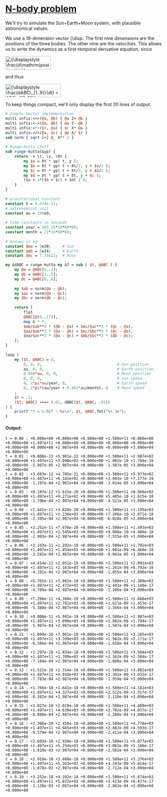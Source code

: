 [1]: https://rosettacode.org/wiki/N-body_problem

# [N-body problem][1]





We'll try to simulate the Sun+Earth+Moon system, with plausible astronomical values.



We use a 18-dimension vector <span class="mwe-math-element"><span class="mwe-math-mathml-inline mwe-math-mathml-a11y" style="display: none;"><math xmlns="https://www.w3.org/1998/Math/MathML"  alttext="{\displaystyle ABC}">
  <semantics>
    <mrow class="MJX-TeXAtom-ORD">
      <mstyle displaystyle="true" scriptlevel="0">
        <mi>A</mi>
        <mi>B</mi>
        <mi>C</mi>
      </mstyle>
    </mrow>
    <annotation encoding="application/x-tex">{\displaystyle ABC}</annotation>
  </semantics>
</math></span><img src="https://wikimedia.org/api/rest_v1/media/math/render/svg/5e55b44cfd965fbdc7a328d5db8a35a619db0971" class="mwe-math-fallback-image-inline mw-invert" aria-hidden="true" style="vertical-align: -0.338ex; width:5.273ex; height:2.176ex;" alt="{\displaystyle ABC}"></span>.  The first nine dimensions are the positions of the three bodies.  The other nine are the velocities.  This allows us to write the dynamics as a first-temporal derivative equation, since



<span class="mwe-math-element"><span class="mwe-math-mathml-inline mwe-math-mathml-a11y" style="display: none;"><math xmlns="https://www.w3.org/1998/Math/MathML"  alttext="{\displaystyle {\frac {d\mathrm {position} }{dt}}=\mathrm {speed} }">
  <semantics>
    <mrow class="MJX-TeXAtom-ORD">
      <mstyle displaystyle="true" scriptlevel="0">
        <mrow class="MJX-TeXAtom-ORD">
          <mfrac>
            <mrow>
              <mi>d</mi>
              <mrow class="MJX-TeXAtom-ORD">
                <mi mathvariant="normal">p</mi>
                <mi mathvariant="normal">o</mi>
                <mi mathvariant="normal">s</mi>
                <mi mathvariant="normal">i</mi>
                <mi mathvariant="normal">t</mi>
                <mi mathvariant="normal">i</mi>
                <mi mathvariant="normal">o</mi>
                <mi mathvariant="normal">n</mi>
              </mrow>
            </mrow>
            <mrow>
              <mi>d</mi>
              <mi>t</mi>
            </mrow>
          </mfrac>
        </mrow>
        <mo>=</mo>
        <mrow class="MJX-TeXAtom-ORD">
          <mi mathvariant="normal">s</mi>
          <mi mathvariant="normal">p</mi>
          <mi mathvariant="normal">e</mi>
          <mi mathvariant="normal">e</mi>
          <mi mathvariant="normal">d</mi>
        </mrow>
      </mstyle>
    </mrow>
    <annotation encoding="application/x-tex">{\displaystyle {\frac {d\mathrm {position} }{dt}}=\mathrm {speed} }</annotation>
  </semantics>
</math></span><img src="https://wikimedia.org/api/rest_v1/media/math/render/svg/c7795515d0ba3dc9f8b14c0998486e927946f1d0" class="mwe-math-fallback-image-inline mw-invert" aria-hidden="true" style="vertical-align: -2.005ex; width:18.741ex; height:5.509ex;" alt="{\displaystyle \frac{d\mathrm{position}}{dt} = \mathrm{speed}}"></span>



and thus



<span class="mwe-math-element"><span class="mwe-math-mathml-inline mwe-math-mathml-a11y" style="display: none;"><math xmlns="https://www.w3.org/1998/Math/MathML"  alttext="{\displaystyle {\frac {dABC\_{1..9}}{dt}}=ABC\_{10..18}}">
  <semantics>
    <mrow class="MJX-TeXAtom-ORD">
      <mstyle displaystyle="true" scriptlevel="0">
        <mrow class="MJX-TeXAtom-ORD">
          <mfrac>
            <mrow>
              <mi>d</mi>
              <mi>A</mi>
              <mi>B</mi>
              <msub>
                <mi>C</mi>
                <mrow class="MJX-TeXAtom-ORD">
                  <mn>1..9</mn>
                </mrow>
              </msub>
            </mrow>
            <mrow>
              <mi>d</mi>
              <mi>t</mi>
            </mrow>
          </mfrac>
        </mrow>
        <mo>=</mo>
        <mi>A</mi>
        <mi>B</mi>
        <msub>
          <mi>C</mi>
          <mrow class="MJX-TeXAtom-ORD">
            <mn>10..18</mn>
          </mrow>
        </msub>
      </mstyle>
    </mrow>
    <annotation encoding="application/x-tex">{\displaystyle {\frac {dABC\_{1..9}}{dt}}=ABC\_{10..18}}</annotation>
  </semantics>
</math></span><img src="https://wikimedia.org/api/rest_v1/media/math/render/svg/e7417e153de14d4837b22ca3fed992ca182e1a3a" class="mwe-math-fallback-image-inline mw-invert" aria-hidden="true" style="vertical-align: -2.005ex; width:22.714ex; height:5.509ex;" alt="{\displaystyle \frac{dABC\_{1..9}}{dt} = ABC\_{10..18}}"></span>



To keep things compact, we'll only display the first 20 lines of output.

```perl
# Simple Vector implementation
multi infix:<+>(@a, @b) { @a Z+ @b }
multi infix:<->(@a, @b) { @a Z- @b }
multi infix:<*>($r, @a) { $r X* @a }
multi infix:</>(@a, $r) { @a X/ $r }
sub norm { sqrt [+] @_ X** 2 }
 
# Runge-Kutta stuff
sub runge-kutta(&yp) {
    return -> \t, \y, \δt {
        my $a = δt * yp( t, y );
        my $b = δt * yp( t + δt/2, y + $a/2 );
        my $c = δt * yp( t + δt/2, y + $b/2 );
        my $d = δt * yp( t + δt, y + $c );
        ($a + 2*($b + $c) + $d) / 6;
    }
}
 
# gravitational constant
constant G = 6.674e-11;
# astronomical unit
constant au = 150e9;
 
# time constants in seconds
constant year = 365.25*24*60*60;
constant month = 21*24*60*60;
 
# masses in kg
constant $ma = 2e30;     # Sun
constant $mb = 6e24;     # Earth
constant $mc = 7.34e22;  # Moon

my &dABC = runge-kutta my &f = sub ( $t, @ABC ) {
    my @a = @ABC[0..2];
    my @b = @ABC[3..5];
    my @c = @ABC[6..8];
 
    my $ab = norm(@a - @b); 
    my $ac = norm(@a - @c);
    my $bc = norm(@b - @c);
 
    return [
        flat
        @ABC[@(9..17)],
        map G * *,
        $mb/$ab**3 * (@b - @a) + $mc/$ac**3 * (@c - @a),
        $ma/$ab**3 * (@a - @b) + $mc/$bc**3 * (@c - @b),
        $ma/$ac**3 * (@a - @c) + $mb/$bc**3 * (@b - @c);
    ];
}
 
loop (
    my ($t, @ABC) = 0,
        0, 0, 0,                                 # Sun position
        au, 0, 0,                                # Earth position
        0.998*au, 0, 0,                          # Moon position
        0, 0, 0,                                 # Sun speed
        0, 2*pi*au/year, 0,                      # Earth speed
        0, 2*pi*(au/year + 0.002*au/month), 0    # Moon speed
    ;
    $t < .2;
    ($t, @ABC) »+=« (.01, dABC($t, @ABC, .01))
) {
    printf "t = %.02f : %s\n", $t, @ABC.fmt("%+.3e");
}
```

#### Output:
```
t = 0.00 : +0.000e+00 +0.000e+00 +0.000e+00 +1.500e+11 +0.000e+00 +0.000e+00 +1.497e+11 +0.000e+00 +0.000e+00 +0.000e+00 +0.000e+00 +0.000e+00 +0.000e+00 +2.987e+04 +0.000e+00 +0.000e+00 +3.090e+04 +0.000e+00
t = 0.01 : +9.008e-13 +5.981e-22 +0.000e+00 +1.500e+11 +2.987e+02 +0.000e+00 +1.497e+11 +3.090e+02 +0.000e+00 +1.802e-10 +1.794e-19 +0.000e+00 -5.987e-05 +2.987e+04 +0.000e+00 -1.507e-05 +3.090e+04 +0.000e+00
t = 0.02 : +3.603e-12 +4.785e-21 +0.000e+00 +1.500e+11 +5.973e+02 +0.000e+00 +1.497e+11 +6.181e+02 +0.000e+00 +3.603e-10 +7.177e-19 +0.000e+00 -1.197e-04 +2.987e+04 +0.000e+00 -3.014e-05 +3.090e+04 +0.000e+00
t = 0.03 : +8.107e-12 +1.615e-20 +0.000e+00 +1.500e+11 +8.960e+02 +0.000e+00 +1.497e+11 +9.271e+02 +0.000e+00 +5.405e-10 +1.615e-18 +0.000e+00 -1.796e-04 +2.987e+04 +0.000e+00 -4.521e-05 +3.090e+04 +0.000e+00
t = 0.04 : +1.441e-11 +3.828e-20 +0.000e+00 +1.500e+11 +1.195e+03 +0.000e+00 +1.497e+11 +1.236e+03 +0.000e+00 +7.206e-10 +2.871e-18 +0.000e+00 -2.395e-04 +2.987e+04 +0.000e+00 -6.028e-05 +3.090e+04 +0.000e+00
t = 0.05 : +2.252e-11 +7.476e-20 +0.000e+00 +1.500e+11 +1.493e+03 +0.000e+00 +1.497e+11 +1.545e+03 +0.000e+00 +9.008e-10 +4.486e-18 +0.000e+00 -2.993e-04 +2.987e+04 +0.000e+00 -7.535e-05 +3.090e+04 +0.000e+00
t = 0.06 : +3.243e-11 +1.292e-19 +0.000e+00 +1.500e+11 +1.792e+03 +0.000e+00 +1.497e+11 +1.854e+03 +0.000e+00 +1.081e-09 +6.460e-18 +0.000e+00 -3.592e-04 +2.987e+04 +0.000e+00 -9.041e-05 +3.090e+04 +0.000e+00
t = 0.07 : +4.414e-11 +2.051e-19 +0.000e+00 +1.500e+11 +2.091e+03 +0.000e+00 +1.497e+11 +2.163e+03 +0.000e+00 +1.261e-09 +8.792e-18 +0.000e+00 -4.191e-04 +2.987e+04 +0.000e+00 -1.055e-04 +3.090e+04 +0.000e+00
t = 0.08 : +5.765e-11 +3.062e-19 +0.000e+00 +1.500e+11 +2.389e+03 +0.000e+00 +1.497e+11 +2.472e+03 +0.000e+00 +1.441e-09 +1.148e-17 +0.000e+00 -4.789e-04 +2.987e+04 +0.000e+00 -1.206e-04 +3.090e+04 +0.000e+00
t = 0.09 : +7.296e-11 +4.360e-19 +0.000e+00 +1.500e+11 +2.688e+03 +0.000e+00 +1.497e+11 +2.781e+03 +0.000e+00 +1.621e-09 +1.453e-17 +0.000e+00 -5.388e-04 +2.987e+04 +0.000e+00 -1.356e-04 +3.090e+04 +0.000e+00
t = 0.10 : +9.008e-11 +5.981e-19 +0.000e+00 +1.500e+11 +2.987e+03 +0.000e+00 +1.497e+11 +3.090e+03 +0.000e+00 +1.802e-09 +1.794e-17 +0.000e+00 -5.987e-04 +2.987e+04 +0.000e+00 -1.507e-04 +3.090e+04 +0.000e+00
t = 0.11 : +1.090e-10 +7.961e-19 +0.000e+00 +1.500e+11 +3.285e+03 +0.000e+00 +1.497e+11 +3.399e+03 +0.000e+00 +1.982e-09 +2.171e-17 +0.000e+00 -6.586e-04 +2.987e+04 +0.000e+00 -1.658e-04 +3.090e+04 +0.000e+00
t = 0.12 : +1.297e-10 +1.034e-18 +0.000e+00 +1.500e+11 +3.584e+03 +0.000e+00 +1.497e+11 +3.709e+03 +0.000e+00 +2.162e-09 +2.584e-17 +0.000e+00 -7.184e-04 +2.987e+04 +0.000e+00 -1.808e-04 +3.090e+04 +0.000e+00
t = 0.13 : +1.522e-10 +1.314e-18 +0.000e+00 +1.500e+11 +3.882e+03 +0.000e+00 +1.497e+11 +4.018e+03 +0.000e+00 +2.342e-09 +3.032e-17 +0.000e+00 -7.783e-04 +2.987e+04 +0.000e+00 -1.959e-04 +3.090e+04 +0.000e+00
t = 0.14 : +1.766e-10 +1.641e-18 +0.000e+00 +1.500e+11 +4.181e+03 +0.000e+00 +1.497e+11 +4.327e+03 +0.000e+00 +2.522e-09 +3.517e-17 +0.000e+00 -8.382e-04 +2.987e+04 +0.000e+00 -2.110e-04 +3.090e+04 +0.000e+00
t = 0.15 : +2.027e-10 +2.019e-18 +0.000e+00 +1.500e+11 +4.480e+03 +0.000e+00 +1.497e+11 +4.636e+03 +0.000e+00 +2.702e-09 +4.037e-17 +0.000e+00 -8.980e-04 +2.987e+04 +0.000e+00 -2.260e-04 +3.090e+04 +0.000e+00
t = 0.16 : +2.306e-10 +2.450e-18 +0.000e+00 +1.500e+11 +4.778e+03 +0.000e+00 +1.497e+11 +4.945e+03 +0.000e+00 +2.883e-09 +4.593e-17 +0.000e+00 -9.579e-04 +2.987e+04 +0.000e+00 -2.411e-04 +3.090e+04 +0.000e+00
t = 0.17 : +2.603e-10 +2.938e-18 +0.000e+00 +1.500e+11 +5.077e+03 +0.000e+00 +1.497e+11 +5.254e+03 +0.000e+00 +3.063e-09 +5.186e-17 +0.000e+00 -1.018e-03 +2.987e+04 +0.000e+00 -2.562e-04 +3.090e+04 +0.000e+00
t = 0.18 : +2.919e-10 +3.488e-18 +0.000e+00 +1.500e+11 +5.376e+03 +0.000e+00 +1.497e+11 +5.563e+03 +0.000e+00 +3.243e-09 +5.814e-17 +0.000e+00 -1.078e-03 +2.987e+04 +0.000e+00 -2.712e-04 +3.090e+04 +0.000e+00
t = 0.19 : +3.252e-10 +4.102e-18 +0.000e+00 +1.500e+11 +5.674e+03 +0.000e+00 +1.497e+11 +5.872e+03 +0.000e+00 +3.423e-09 +6.477e-17 +0.000e+00 -1.138e-03 +2.987e+04 +0.000e+00 -2.863e-04 +3.090e+04 +0.000e+00
```
